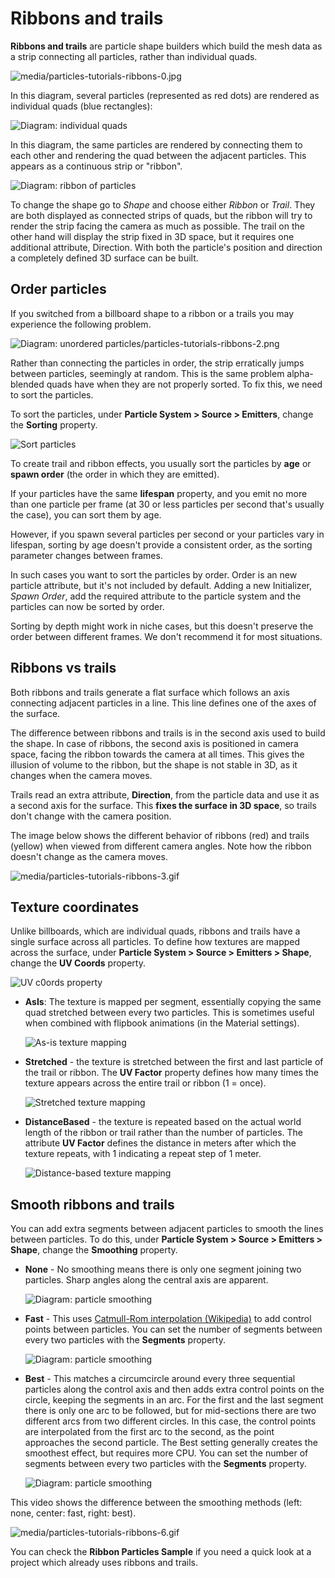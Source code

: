 # Ribbons and trails

**Ribbons and trails** are particle shape builders which build the mesh data as a strip connecting all particles, rather than individual quads.

![media/particles-tutorials-ribbons-0.jpg](media/particles-tutorials-ribbons-0.jpg)

In this diagram, several particles (represented as red dots) are rendered as individual quads (blue rectangles):

![Diagram: individual quads](media/particles-diagram-quads.png)

In this diagram, the same particles are rendered by connecting them to each other and rendering the quad between the adjacent particles. This appears as a continuous strip or "ribbon".

![Diagram: ribbon of particles](media/particles-diagram-strip.png)

To change the shape go to *Shape* and choose either *Ribbon* or *Trail*. They are both displayed as connected strips of quads, but the ribbon will try to render the strip facing the camera as much as possible. The trail on the other hand will display the strip fixed in 3D space, but it requires one additional attribute, Direction. With both the particle's position and direction a completely defined 3D surface can be built.

## Order particles

If you switched from a billboard shape to a ribbon or a trails you may experience the following problem. 

![Diagram: unordered particles/particles-tutorials-ribbons-2.png](media/particles-diagram-unordered.png)

Rather than connecting the particles in order, the strip erratically jumps between particles, seemingly at random. This is the same problem alpha-blended quads have when they are not properly sorted. To fix this, we need to sort the particles.

To sort the particles, under **Particle System > Source > Emitters**, change the **Sorting** property.

![Sort particles](media/sort-by-order.png)

To create trail and ribbon effects, you usually sort the particles by **age** or **spawn order** (the order in which they are emitted).

If your particles have the same **lifespan** property, and you emit no more than one particle per frame (at 30 or less particles per second that's usually the case), you can sort them by age.

However, if you spawn several particles per second or your particles vary in lifespan, sorting by age doesn't provide a consistent order, as the sorting parameter changes between frames.

In such cases you want to sort the particles by order. Order is an new particle attribute, but it's not included by default. Adding a new Initializer, *Spawn Order*, add the required attribute to the particle system and the particles can now be sorted by order.

Sorting by depth might work in niche cases, but this doesn't preserve the order between different frames. We don't recommend it for most situations.

## Ribbons vs trails

Both ribbons and trails generate a flat surface which follows an axis connecting adjacent particles in a line. This line defines one of the axes of the surface.

The difference between ribbons and trails is in the second axis used to build the shape. In case of ribbons, the second axis is positioned in camera space, facing the ribbon towards the camera at all times. This gives the illusion of volume to the ribbon, but the shape is not stable in 3D, as it changes when the camera moves.

Trails read an extra attribute, **Direction**, from the particle data and use it as a second axis for the surface. This **fixes the surface in 3D space**, so trails don't change with the camera position. 

The image below shows the different behavior of ribbons (red) and trails (yellow) when viewed from different camera angles. Note how the ribbon doesn't change as the camera moves.

![media/particles-tutorials-ribbons-3.gif](media/particles-tutorials-ribbons-3.gif)

## Texture coordinates

Unlike billboards, which are individual quads, ribbons and trails have a single surface across all particles. To define how textures are mapped across the surface, under **Particle System > Source > Emitters > Shape**, change the **UV Coords** property.

![UV c0ords property](media/uv-coords.png)

 - **AsIs**: The texture is mapped per segment, essentially copying the same quad stretched between every two particles. This is sometimes useful when combined with flipbook animations (in the Material settings).

    ![As-is texture mapping](media/particles-diagram-asis.png)
 
 - **Stretched** - the texture is stretched between the first and last particle of the trail or ribbon. The **UV Factor** property defines how many times the texture appears across the entire trail or ribbon (1 = once).

     ![Stretched texture mapping](media/particles-diagram-stretched.png)

 - **DistanceBased** - the texture is repeated based on the actual world length of the ribbon or trail rather than the number of particles. The attribute **UV Factor** defines the distance in meters after which the texture repeats, with 1 indicating a repeat step of 1 meter.

     ![Distance-based texture mapping](media/particles-diagram-distancebased.png)

## Smooth ribbons and trails

You can add extra segments between adjacent particles to smooth the lines between particles. To do this, under **Particle System > Source > Emitters > Shape**, change the **Smoothing** property.

 * **None** - No smoothing means there is only one segment joining two particles. Sharp angles along the central axis are apparent.

    ![Diagram: particle smoothing](media/diagram-smoothing-none.png)
 
 * **Fast** - This uses [Catmull-Rom interpolation (Wikipedia)](https://en.wikipedia.org/wiki/Centripetal_Catmull%E2%80%93Rom_spline) to add control points between particles. You can set the number of segments between every two particles with the **Segments** property.

     ![Diagram: particle smoothing](media/diagram-smoothing-fast.png)
 
 * **Best** - This matches a circumcircle around every three sequential particles along the control axis and then adds extra control points on the circle, keeping the segments in an arc. For the first and the last segment there is only one arc to be followed, but for mid-sections there are two different arcs from two different circles. In this case, the control points are interpolated from the first arc to the second, as the point approaches the second particle. The Best setting generally creates the smoothest effect, but requires more CPU. You can set the number of segments between every two particles with the **Segments** property.

    ![Diagram: particle smoothing](media/diagram-smoothing-best.png)

This video shows the difference between the smoothing methods (left: none, center: fast, right: best).

![media/particles-tutorials-ribbons-6.gif](media/particles-tutorials-ribbons-6.gif)

You can check the **Ribbon Particles Sample** if you need a quick look at a project which already uses ribbons and trails.